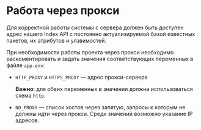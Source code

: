 # Работа через прокси

Для корректной работы системы с сервера должен быть доступен адрес нашего Index API с постоянно актуализируемой базой известных пакетов, их атрибутов и уязвимостей.

При необходимости работы проекта через прокси необходимо раскоментировать и задать значения соответствующих переменных в файле `app.env`:

- `HTTP_PROXY` и `HTTPS_PROXY` — адрес прокси-сервера

    **Важно**: для обеих переменных в значении должна использоваться схема `http`.

- `NO_PROXY` — список хостов через запятую, запросы к которым не должны идти через прокси. Среди значений возможно указание IP адресов.
